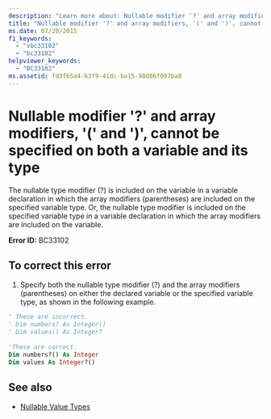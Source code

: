 ```yaml
---
description: "Learn more about: Nullable modifier '?' and array modifiers, '(' and ')', cannot be specified on both a variable and its type"
title: "Nullable modifier '?' and array modifiers, '(' and ')', cannot be specified on both a variable and its type"
ms.date: 07/20/2015
f1_keywords: 
  - "vbc33102"
  - "bc33102"
helpviewer_keywords: 
  - "BC33102"
ms.assetid: fd3f65a4-63f9-41dc-ba15-98d86f097ba8
---
```

# Nullable modifier '?' and array modifiers, '(' and ')', cannot be specified on both a variable and its type

The nullable type modifier (?) is included on the variable in a variable declaration in which the array modifiers (parentheses) are included on the specified variable type. Or, the nullable type modifier is included on the specified variable type in a variable declaration in which the array modifiers are included on the variable.  
  
 **Error ID:** BC33102  
  
## To correct this error  
  
1. Specify both the nullable type modifier (?) and the array modifiers (parentheses) on either the declared variable or the specified variable type, as shown in the following example.  
  
```vb  
' These are incorrect.  
' Dim numbers? As Integer()  
' Dim values() As Integer?  
  
'These are correct.  
Dim numbers?() As Integer  
Dim values As Integer?()  
```  
  
## See also

- [Nullable Value Types](../programming-guide/language-features/data-types/nullable-value-types.md)
